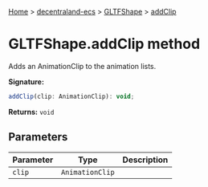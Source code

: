 [Home](./index) &gt; [decentraland-ecs](./decentraland-ecs.md) &gt; [GLTFShape](./decentraland-ecs.gltfshape.md) &gt; [addClip](./decentraland-ecs.gltfshape.addclip.md)

# GLTFShape.addClip method

Adds an AnimationClip to the animation lists.

**Signature:**
```javascript
addClip(clip: AnimationClip): void;
```
**Returns:** `void`

## Parameters

|  Parameter | Type | Description |
|  --- | --- | --- |
|  `clip` | `AnimationClip` |  |

